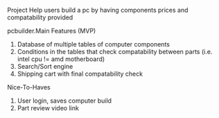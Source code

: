 Project
Help users build a pc by having components prices and compatability provided

pcbuilder.Main Features (MVP)
1. Database of multiple tables of computer components
2. Conditions in the tables that check compatability between parts (i.e. intel cpu != amd motherboard)
3. Search/Sort engine
4. Shipping cart with final compatability check

Nice-To-Haves
1. User login, saves computer build
2. Part review video link
